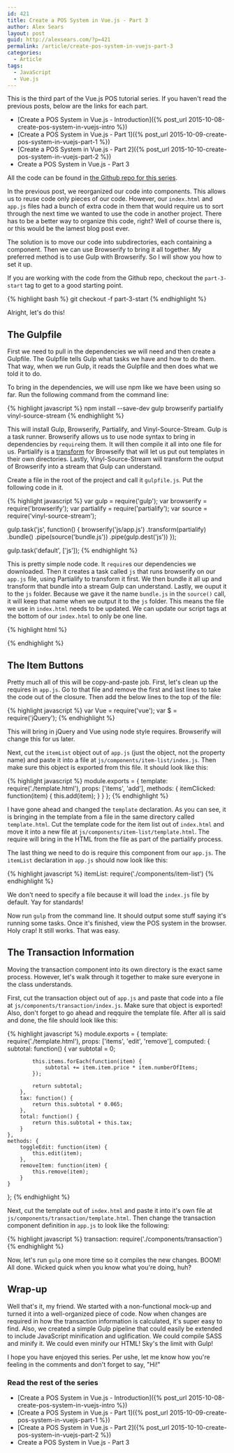 ```yaml
---
id: 421
title: Create a POS System in Vue.js - Part 3
author: Alex Sears
layout: post
guid: http://alexsears.com/?p=421
permalink: /article/create-pos-system-in-vuejs-part-3
categories:
  - Article
tags:
  - JavaScript
  - Vue.js
---
```


This is the third part of the Vue.js POS tutorial series.  If you haven't read the previous posts, below are the links for each part.

<!--more-->

- [Create a POS System in Vue.js - Introduction]({% post_url 2015-10-08-create-pos-system-in-vuejs-intro %})
- [Create a POS System in Vue.js - Part 1]({% post_url 2015-10-09-create-pos-system-in-vuejs-part-1 %})
- [Create a POS System in Vue.js - Part 2]({% post_url 2015-10-10-create-pos-system-in-vuejs-part-2 %})
- Create a POS System in Vue.js - Part 3

All the code can be found in [the Github repo for this series](https://github.com/searsaw/pos-system-vuejs-blog).

In the previous post, we reorganized our code into components.  This allows us to reuse code only pieces of our code.  However, our `index.html` and `app.js` files had a bunch of extra code in them that would require us to sort through the next time we wanted to use the code in another project.  There has to be a better way to organize this code, right?  Well of course there is, or this would be the lamest blog post ever.

The solution is to move our code into subdirectories, each containing a component.  Then we can use Browserify to bring it all together.  My preferred method is to use Gulp with Browserify.  So I will show you how to set it up.

If you are working with the code from the Github repo, checkout the `part-3-start` tag to get to a good starting point.

{% highlight bash %}
git checkout -f part-3-start
{% endhighlight %}

Alright, let's do this!

## The Gulpfile

First we need to pull in the dependencies we will need and then create a Gulpfile.  The Gulpfile tells Gulp what tasks we have and how to do them.  That way, when we run Gulp, it reads the Gulpfile and then does what we told it to do.

To bring in the dependencies, we will use npm like we have been using so far.  Run the following command from the command line:

{% highlight javascript %}
npm install --save-dev gulp browserify partialify vinyl-source-stream
{% endhighlight %}

This will install Gulp, Browserify, Partialify, and Vinyl-Source-Stream.  Gulp is a task runner.  Browserify allows us to use node syntax to bring in dependencies by `require`ing them.  It will then compile it all into one file for us.  Partialify is a [transform](https://github.com/substack/node-browserify/wiki/list-of-transforms) for Browseify that will let us put out templates in their own directories.  Lastly, Vinyl-Source-Stream will transform the output of Browserify into a stream that Gulp can understand.

Create a file in the root of the project and call it `gulpfile.js`.  Put the following code in it.

{% highlight javascript %}
var gulp = require('gulp');
var browserify = require('browserify');
var partialify = require('partialify');
var source = require('vinyl-source-stream');

gulp.task('js', function() {
    browserify('js/app.js')
        .transform(partialify)
        .bundle()
        .pipe(source('bundle.js'))
        .pipe(gulp.dest('js'))
});

gulp.task('default', ['js']);
{% endhighlight %}

This is pretty simple node code.  It `require`s our dependencies we downloaded.  Then it creates a task called `js` that runs browserify on our `app.js` file, using Partialify to transform it first.  We then bundle it all up and transform that bundle into a stream Gulp can understand.  Lastly, we ouput it to the `js` folder.  Because we gave it the name `bundle.js` in the `source()` call, it will keep that name when we output it to the `js` folder.  This means the file we use in `index.html` needs to be updated.  We can update our script tags at the bottom of our `index.html` to only be one line.

{% highlight html %}
<script src="/js/bundle.js"></script>
{% endhighlight %}

## The Item Buttons

Pretty much all of this will be copy-and-paste job.  First, let's clean up the requires in `app.js`.  Go to that file and remove the first and last lines to take the code out of the closure.  Then add the below lines to the top of the file:

{% highlight javascript %}
var Vue = require('vue');
var $ = require('jQuery');
{% endhighlight %}

This will bring in jQuery and Vue using node style requires.  Browserify will change this for us later.

Next, cut the `itemList` object out of `app.js` (just the object, not the property name) and paste it into a file at `js/components/item-list/index.js`.  Then make sure this object is exported from this file.  It should look like this:

{% highlight javascript %}
module.exports = {
    template: require('./template.html'),
    props: ['items', 'add'],
    methods: {
        itemClicked: function(item) {
            this.add(item);
        }
    }
};
{% endhighlight %}

I have gone ahead and changed the `template` declaration.  As you can see, it is bringing in the template from a file in the same directory called `template.html`.  Cut the template code for the item list out of `index.html` and move it into a new file at `js/components/item-list/template.html`.  The require will bring in the HTML from the file as part of the partialify process.

The last thing we need to do is require this component from our `app.js`.  The `itemList` declaration in `app.js` should now look like this:

{% highlight javascript %}
itemList: require('./components/item-list')
{% endhighlight %}

We don't need to specify a file because it will load the `index.js` file by default.  Yay for standards!

Now run `gulp` from the command line.  It should output some stuff saying it's running some tasks.  Once it's finished, view the POS system in the browser.  Holy crap!  It still works.  That was easy.

## The Transaction Information

Moving the transaction component into its own directory is the exact same process.  However, let's walk through it together to make sure everyone in the class understands.

First, cut the transaction object out of `app.js` and paste that code into a file at `js/components/transaction/index.js`.  Make sure that object is exported!  Also, don't forget to go ahead and reqquire the template file.  After all is said and done, the file should look like this:

{% highlight javascript %}
module.exports = {
    template: require('./template.html'),
    props: ['items', 'edit', 'remove'],
    computed: {
        subtotal: function() {
            var subtotal = 0;

            this.items.forEach(function(item) {
                subtotal += item.item.price * item.numberOfItems;
            });

            return subtotal;
        },
        tax: function() {
            return this.subtotal * 0.065;
        },
        total: function() {
            return this.subtotal + this.tax;
        }
    },
    methods: {
        toggleEdit: function(item) {
            this.edit(item);
        },
        removeItem: function(item) {
            this.remove(item);
        }
    }
};
{% endhighlight %}

Next, cut the template out of `index.html` and paste it into it's own file at `js/components/transaction/template.html`.  Then change the transaction component definition in `app.js` to look like the following:

{% highlight javascript %}
transaction: require('./components/transaction')
{% endhighlight %}

Now, let's run `gulp` one more time so it compiles the new changes.  BOOM!  All done.  Wicked quick when you know what you're doing, huh?

## Wrap-up

Well that's it, my friend.  We started with a non-functional mock-up and turned it into a well-organized piece of code.  Now when changes are required in how the transaction information is calculated, it's super easy to find.  Also, we created a simple Gulp pipeline that could easily be extended to include JavaScript minification and uglification.  We could compile SASS and minify it.  We could even minify our HTML!  Sky's the limit with Gulp!

I hope you have enjoyed this series.  Per ushe, let me know how you're feeling in the comments and don't forget to say, "Hi!"

### Read the rest of the series

- [Create a POS System in Vue.js - Introduction]({% post_url 2015-10-08-create-pos-system-in-vuejs-intro %})
- [Create a POS System in Vue.js - Part 1]({% post_url 2015-10-09-create-pos-system-in-vuejs-part-1 %})
- [Create a POS System in Vue.js - Part 2]({% post_url 2015-10-10-create-pos-system-in-vuejs-part-2 %})
- Create a POS System in Vue.js - Part 3